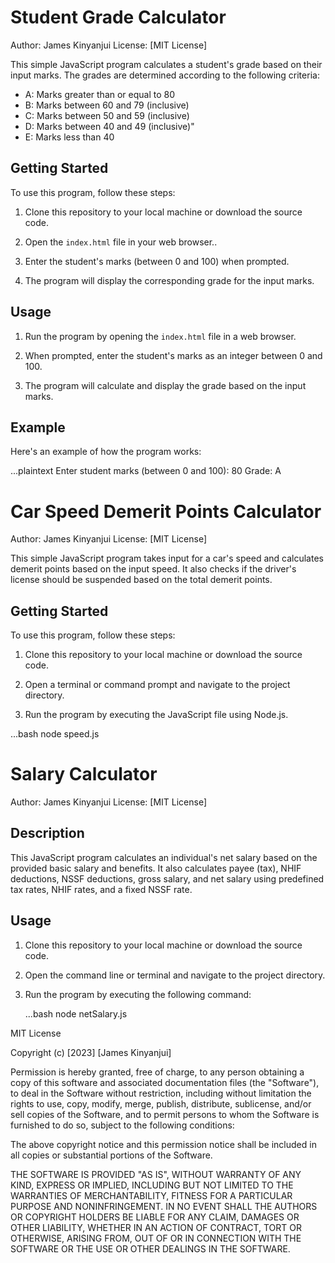 <!-- Student Grade Generator -->
# Student Grade Calculator

Author: James Kinyanjui
License: [MIT License]

This simple JavaScript program calculates a student's grade based on their input marks. The grades are determined according to the following criteria:

- A: Marks greater than or equal to 80
- B: Marks between 60 and 79 (inclusive)
- C: Marks between 50 and 59 (inclusive)
- D: Marks between 40 and 49 (inclusive)"
- E: Marks less than 40

## Getting Started

To use this program, follow these steps:

1. Clone this repository to your local machine or download the source code.

2. Open the `index.html` file in your web browser..

3. Enter the student's marks (between 0 and 100) when prompted.

4. The program will display the corresponding grade for the input marks.

## Usage

1. Run the program by opening the `index.html` file in a web browser.

2. When prompted, enter the student's marks as an integer between 0 and 100.

3. The program will calculate and display the grade based on the input marks.

## Example

Here's an example of how the program works:

...plaintext
Enter student marks (between 0 and 100): 80
Grade: A


<!-- : Speed Detector -->

# Car Speed Demerit Points Calculator

Author: James Kinyanjui
License: [MIT License]

This simple JavaScript program takes input for a car's speed and calculates demerit points based on the input speed. It also checks if the driver's license should be suspended based on the total demerit points.

## Getting Started

To use this program, follow these steps:

1. Clone this repository to your local machine or download the source code.

2. Open a terminal or command prompt and navigate to the project directory.

3. Run the program by executing the JavaScript file using Node.js.

...bash
node speed.js


<!-- Net Salary Calculator -->
# Salary Calculator

Author: James Kinyanjui
License: [MIT License]

## Description

This JavaScript program calculates an individual's net salary based on the provided basic salary and benefits. It also calculates payee (tax), NHIF deductions, NSSF deductions, gross salary, and net salary using predefined tax rates, NHIF rates, and a fixed NSSF rate.

## Usage

1. Clone this repository to your local machine or download the source code.

2. Open the command line or terminal and navigate to the project directory.

3. Run the program by executing the following command:

   ...bash
   node netSalary.js



MIT License

Copyright (c) [2023] [James Kinyanjui]

Permission is hereby granted, free of charge, to any person obtaining a copy
of this software and associated documentation files (the "Software"), to deal
in the Software without restriction, including without limitation the rights
to use, copy, modify, merge, publish, distribute, sublicense, and/or sell
copies of the Software, and to permit persons to whom the Software is
furnished to do so, subject to the following conditions:

The above copyright notice and this permission notice shall be included in all
copies or substantial portions of the Software.

THE SOFTWARE IS PROVIDED "AS IS", WITHOUT WARRANTY OF ANY KIND, EXPRESS OR
IMPLIED, INCLUDING BUT NOT LIMITED TO THE WARRANTIES OF MERCHANTABILITY,
FITNESS FOR A PARTICULAR PURPOSE AND NONINFRINGEMENT. IN NO EVENT SHALL THE
AUTHORS OR COPYRIGHT HOLDERS BE LIABLE FOR ANY CLAIM, DAMAGES OR OTHER
LIABILITY, WHETHER IN AN ACTION OF CONTRACT, TORT OR OTHERWISE, ARISING FROM,
OUT OF OR IN CONNECTION WITH THE SOFTWARE OR THE USE OR OTHER DEALINGS IN THE
SOFTWARE.